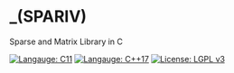 # _(SPARIV)
Sparse and Matrix Library in C


[![Langauge: C11](https://img.shields.io/badge/C-11%20%7C%2018-yellowgreen)](https://en.wikipedia.org/wiki/C11_(C_standard_revision))
[![Langauge: C++17](https://img.shields.io/badge/C%2B%2B-17-lightgrey)](https://en.wikipedia.org/wiki/C%2B%2B17)
[![License: LGPL v3](https://img.shields.io/badge/License-LGPL%20v3-blue.svg)](https://www.gnu.org/licenses/lgpl-3.0)

